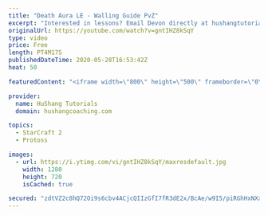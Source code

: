 ```yaml
---
title: "Death Aura LE - Walling Guide PvZ"
excerpt: "Interested in lessons? Email Devon directly at hushangtutorials@outlook.com ------------------------------------------------------------------------------------------------------- Want to support HuShang Tutorials directly? Patreon is a website where you can contribute a monthly donation that will help"
originalUrl: https://youtube.com/watch?v=gntIHZ8kSqY
type: video
price: Free
length: PT4M17S
publishedDateTime: 2020-05-28T16:53:42Z
heat: 50

featuredContent: "<iframe width=\"800\" height=\"500\" frameborder=\"0\" src=\"https://www.youtube.com/embed/gntIHZ8kSqY\" allow=\"accelerometer; autoplay; encrypted-media; gyroscope; picture-in-picture\" allowfullscreen></iframe>"

provider:
  name: HuShang Tutorials
  domain: hushangcoaching.com

topics:
  - StarCraft 2
  - Protoss

images:
  - url: https://i.ytimg.com/vi/gntIHZ8kSqY/maxresdefault.jpg
    width: 1280
    height: 720
    isCached: true

secured: "zdtVZ2c8hQ72Oi9s6cbv4ACjcQIIzGfI7fR3dE2x/BcAe/w9I5/piRGhHxNXxTjCiTIP/E1iH2J/9O82FViKUAsDPJoMywCQXYvmbeoEPd8C+hQ4qpHVg0p2A9oak2Kd81NPI3cD6fXZ4jb6vx+c1n9F4DltFQohyXnfszLSzQlOtExVSJ2Xet1Pk1D9h6Sbeu393nvFjXqZ5I/a6ScELGzm8oLMyVWwTvXtV8ofCI2Le58QoMgt/x/zwhV7g5ljL87F1p2MCHVkI+VO7XeQLWdz8vPJk4k1EIDE1odstXkB1xuvJYZ8p6BG2yrJ2fe6nv/VzPZ8P++jEo2HNZXfd7khtacTvDAe9uPEHZje61FOnJwcGX71qnTWHpYHZh6uWmsb4AmJAE8HNMENVY33Om/4ejjVTOYHvXtl9KQPy6w=;JkOzf5LDpPZkKGpsJhObeg=="
---
```


